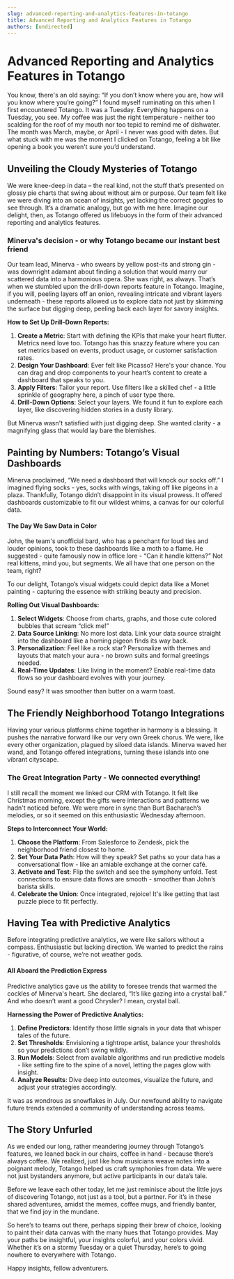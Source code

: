 ```yaml
---
slug: advanced-reporting-and-analytics-features-in-totango
title: Advanced Reporting and Analytics Features in Totango
authors: [undirected]
---
```



# Advanced Reporting and Analytics Features in Totango

You know, there's an old saying: “If you don’t know where you are, how will you know where you’re going?” I found myself ruminating on this when I first encountered Totango. It was a Tuesday. Everything happens on a Tuesday, you see. My coffee was just the right temperature - neither too scalding for the roof of my mouth nor too tepid to remind me of dishwater. The month was March, maybe, or April - I never was good with dates. But what stuck with me was the moment I clicked on Totango, feeling a bit like opening a book you weren't sure you’d understand.

## Unveiling the Cloudy Mysteries of Totango

We were knee-deep in data – the real kind, not the stuff that’s presented on glossy pie charts that swing about without aim or purpose. Our team felt like we were diving into an ocean of insights, yet lacking the correct goggles to see through. It’s a dramatic analogy, but go with me here. Imagine our delight, then, as Totango offered us lifebuoys in the form of their advanced reporting and analytics features.

### Minerva's decision - or why Totango became our instant best friend

Our team lead, Minerva - who swears by yellow post-its and strong gin - was downright adamant about finding a solution that would marry our scattered data into a harmonious opera. She was right, as always. That’s when we stumbled upon the drill-down reports feature in Totango. Imagine, if you will, peeling layers off an onion, revealing intricate and vibrant layers underneath - these reports allowed us to explore data not just by skimming the surface but digging deep, peeling back each layer for savory insights.

**How to Set Up Drill-Down Reports:**

1. **Create a Metric**: Start with defining the KPIs that make your heart flutter. Metrics need love too. Totango has this snazzy feature where you can set metrics based on events, product usage, or customer satisfaction rates.
2. **Design Your Dashboard**: Ever felt like Picasso? Here's your chance. You can drag and drop components to your heart’s content to create a dashboard that speaks to you.
3. **Apply Filters**: Tailor your report. Use filters like a skilled chef - a little sprinkle of geography here, a pinch of user type there.
4. **Drill-Down Options**: Select your layers. We found it fun to explore each layer, like discovering hidden stories in a dusty library.

But Minerva wasn't satisfied with just digging deep. She wanted clarity - a magnifying glass that would lay bare the blemishes.

## Painting by Numbers: Totango’s Visual Dashboards

Minerva proclaimed, “We need a dashboard that will knock our socks off.” I imagined flying socks - yes, socks with wings, taking off like pigeons in a plaza. Thankfully, Totango didn’t disappoint in its visual prowess. It offered dashboards customizable to fit our wildest whims, a canvas for our colorful data.

#### The Day We Saw Data in Color

John, the team's unofficial bard, who has a penchant for loud ties and louder opinions, took to these dashboards like a moth to a flame. He suggested - quite famously now in office lore - “Can it handle kittens?” Not real kittens, mind you, but segments. We all have that one person on the team, right?

To our delight, Totango’s visual widgets could depict data like a Monet painting - capturing the essence with striking beauty and precision.

**Rolling Out Visual Dashboards:**

1. **Select Widgets**: Choose from charts, graphs, and those cute colored bubbles that scream “click me!”
2. **Data Source Linking**: No more lost data. Link your data source straight into the dashboard like a homing pigeon finds its way back.
3. **Personalization**: Feel like a rock star? Personalize with themes and layouts that match your aura - no brown suits and formal greetings needed.
4. **Real-Time Updates**: Like living in the moment? Enable real-time data flows so your dashboard evolves with your journey.

Sound easy? It was smoother than butter on a warm toast.

## The Friendly Neighborhood Totango Integrations

Having your various platforms chime together in harmony is a blessing. It pushes the narrative forward like our very own Greek chorus. We were, like every other organization, plagued by siloed data islands. Minerva waved her wand, and Totango offered integrations, turning these islands into one vibrant cityscape.

### The Great Integration Party - We connected everything!

I still recall the moment we linked our CRM with Totango. It felt like Christmas morning, except the gifts were interactions and patterns we hadn't noticed before. We were more in sync than Burt Bacharach’s melodies, or so it seemed on this enthusiastic Wednesday afternoon.

**Steps to Interconnect Your World:**

1. **Choose the Platform**: From Salesforce to Zendesk, pick the neighborhood friend closest to home.
2. **Set Your Data Path**: How will they speak? Set paths so your data has a conversational flow - like an amiable exchange at the corner café.
3. **Activate and Test**: Flip the switch and see the symphony unfold. Test connections to ensure data flows are smooth - smoother than John’s barista skills.
4. **Celebrate the Union**: Once integrated, rejoice! It's like getting that last puzzle piece to fit perfectly.

## Having Tea with Predictive Analytics

Before integrating predictive analytics, we were like sailors without a compass. Enthusiastic but lacking direction. We wanted to predict the rains - figurative, of course, we’re not weather gods.

#### All Aboard the Prediction Express

Predictive analytics gave us the ability to foresee trends that warmed the cockles of Minerva's heart. She declared, “It’s like gazing into a crystal ball.” And who doesn’t want a good Chrysler? I mean, crystal ball.

**Harnessing the Power of Predictive Analytics:**

1. **Define Predictors**: Identify those little signals in your data that whisper tales of the future.
2. **Set Thresholds**: Envisioning a tightrope artist, balance your thresholds so your predictions don’t swing wildly.
3. **Run Models**: Select from available algorithms and run predictive models - like setting fire to the spine of a novel, letting the pages glow with insight.
4. **Analyze Results**: Dive deep into outcomes, visualize the future, and adjust your strategies accordingly.

It was as wondrous as snowflakes in July. Our newfound ability to navigate future trends extended a community of understanding across teams.

## The Story Unfurled

As we ended our long, rather meandering journey through Totango’s features, we leaned back in our chairs, coffee in hand - because there’s always coffee. We realized, just like how musicians weave notes into a poignant melody, Totango helped us craft symphonies from data. We were not just bystanders anymore, but active participants in our data’s tale.

Before we leave each other today, let me just reminisce about the little joys of discovering Totango, not just as a tool, but a partner. For it’s in these shared adventures, amidst the memes, coffee mugs, and friendly banter, that we find joy in the mundane.

So here’s to teams out there, perhaps sipping their brew of choice, looking to paint their data canvas with the many hues that Totango provides. May your paths be insightful, your insights colorful, and your colors vivid. Whether it’s on a stormy Tuesday or a quiet Thursday, here’s to going nowhere to everywhere with Totango.

Happy insights, fellow adventurers.